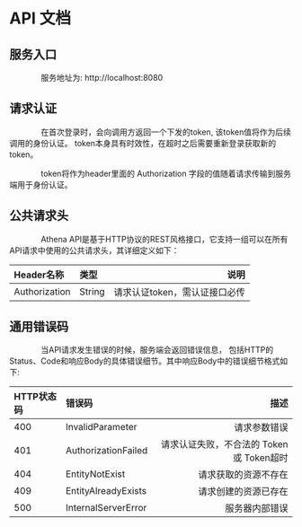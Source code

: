 # API 文档

## 服务入口

&emsp;&emsp;&emsp;&emsp;服务地址为: http://localhost:8080

## 请求认证

&emsp;&emsp;&emsp;&emsp;在首次登录时，会向调用方返回一个下发的token, 该token值将作为后续调用的身份认证。
token本身具有时效性，在超时之后需要重新登录获取新的token。

&emsp;&emsp;&emsp;&emsp;token将作为header里面的 Authorization 字段的值随着请求传输到服务端用于身份认证。

## 公共请求头
&emsp;&emsp;&emsp;&emsp;Athena API是基于HTTP协议的REST风格接口，它支持一组可以在所有API请求中使用的公共请求头，其详细定义如下：

|Header名称 |类型 |说明 |
|:---------|:---|----:|
|Authorization |String |请求认证token，需认证接口必传|

## 通用错误码

&emsp;&emsp;&emsp;&emsp;当API请求发生错误的时候，服务端会返回错误信息，
 包括HTTP的Status、Code和响应Body的具体错误细节。其中响应Body中的错误细节格式如下:

|HTTP状态码 |错误码 |描述 |
|:---------|:----|----:|
|400 |InvalidParameter |请求参数错误 |
|401 |AuthorizationFailed |请求认证失败，不合法的 Token或 Token超时 |
|404 |EntityNotExist |请求获取的资源不存在 |
|409 |EntityAlreadyExists |请求创建的资源已存在 |
|500 |InternalServerError |服务器内部错误 |
